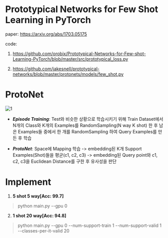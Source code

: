 # Prototypical Networks for Few Shot Learning in PyTorch

paper: https://arxiv.org/abs/1703.05175

code:
1. https://github.com/orobix/Prototypical-Networks-for-Few-shot-Learning-PyTorch/blob/master/src/prototypical_loss.py

2. https://github.com/jakesnell/prototypical-networks/blob/master/protonets/models/few_shot.py

# ProtoNet
![1](https://user-images.githubusercontent.com/76771847/147207414-34dd6318-d105-4fb3-8b9b-05f7a1d37837.png)

- ***Episode Training***: Test와 비슷한 상황으로 학습시키기 위해 Train Dataset에서 N개의 Class와 K개의 Examples를
RandomSampling(N way K shot) 한 후 남은 Examples들 중에서 한 개를 RandomSampling 하여 Query Examples를 만든 후 학습

- ***ProtoNet***: Space에 Mapping 학습 -> embedding된 K개 Support Examples(Shot)들을 평균(c1, c2, c3) ->
embedding된 Query point와 c1, c2, c3을 Euclidean Distance를 구한 후 유사성을 판단

# Implement

1. **5 shot 5 way[Acc: 99.7]**
> python main.py --gpu 0

2. **1 shot 20 way[Acc: 94.8]**
> python main.py --gpu 0 --num-support-train 1 --num-support-valid 1 --classes-per-it-valid 20
>


